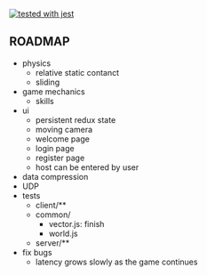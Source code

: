 [![tested with jest](https://img.shields.io/badge/tested_with-jest-99424f.svg)](https://github.com/facebook/jest)

## ROADMAP

- physics
  - relative static contanct
  - sliding
- game mechanics
  - skills
- ui
  - persistent redux state
  - moving camera
  - welcome page
  - login page
  - register page
  - host can be entered by user
- data compression
- UDP
- tests
  - client/**
  - common/
      - vector.js: finish
      - world.js
  - server/**
- fix bugs
  - latency grows slowly as the game continues